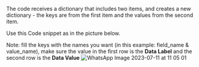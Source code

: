The code receives a dictionary that includes two items, 
and creates a new dictionary - the keys are from the first item and the values ​​from the second item.

Use this Code snippet as in the picture below.

Note: fill the keys with the names you want (in this example: field_name & value_name),
make sure the value in the first row is the **Data Label** and the second row is the **Data Value**
![WhatsApp Image 2023-07-11 at 11 05 01](https://github.com/NachmanGoldman/nachman_scripts/assets/68699844/7216191b-a0a8-4c90-9f83-964683473eca)
